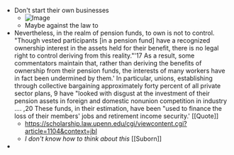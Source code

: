 - Don't start their own businesses
	- ![Image](https://pbs.twimg.com/media/F6Tob8-XAAEgyTh?format=jpg&name=900x900)
	- Maybe against the law to
- Nevertheless, in the realm of pension funds, to own is not to control.
  "Though vested participants [in a pension fund] have a recognized
  ownership interest in the assets held for their benefit, there is no legal right
  to control deriving from this reality."'17 As a result, some commentators
  maintain that, rather than deriving the benefits of ownership from their
  pension funds, the interests of many workers have in fact been undermined
  by them.' In particular, unions, establishing through collective bargaining
  approximately forty percent of all private sector plans, 9 have "looked with
  disgust at the investment of their pension assets in foreign and domestic
  nonunion competition in industry .... ,20 These funds, in their estimation,
  have been "used to finance the loss of their members' jobs and retirement
  income security.' [[Quote]]
	- https://scholarship.law.upenn.edu/cgi/viewcontent.cgi?article=1104&context=jbl
	- *I don't know how to think about this* [[Suborn]]
-